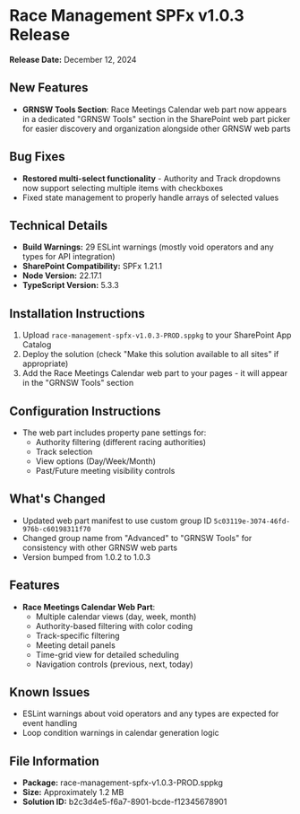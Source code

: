 # Race Management SPFx v1.0.3 Release

**Release Date:** December 12, 2024

## New Features
- **GRNSW Tools Section**: Race Meetings Calendar web part now appears in a dedicated "GRNSW Tools" section in the SharePoint web part picker for easier discovery and organization alongside other GRNSW web parts

## Bug Fixes
- **Restored multi-select functionality** - Authority and Track dropdowns now support selecting multiple items with checkboxes
- Fixed state management to properly handle arrays of selected values

## Technical Details
- **Build Warnings:** 29 ESLint warnings (mostly void operators and any types for API integration)
- **SharePoint Compatibility:** SPFx 1.21.1
- **Node Version:** 22.17.1
- **TypeScript Version:** 5.3.3

## Installation Instructions
1. Upload `race-management-spfx-v1.0.3-PROD.sppkg` to your SharePoint App Catalog
2. Deploy the solution (check "Make this solution available to all sites" if appropriate)
3. Add the Race Meetings Calendar web part to your pages - it will appear in the "GRNSW Tools" section

## Configuration Instructions
- The web part includes property pane settings for:
  - Authority filtering (different racing authorities)
  - Track selection
  - View options (Day/Week/Month)
  - Past/Future meeting visibility controls

## What's Changed
- Updated web part manifest to use custom group ID `5c03119e-3074-46fd-976b-c60198311f70`
- Changed group name from "Advanced" to "GRNSW Tools" for consistency with other GRNSW web parts
- Version bumped from 1.0.2 to 1.0.3

## Features
- **Race Meetings Calendar Web Part**:
  - Multiple calendar views (day, week, month)
  - Authority-based filtering with color coding
  - Track-specific filtering
  - Meeting detail panels
  - Time-grid view for detailed scheduling
  - Navigation controls (previous, next, today)

## Known Issues
- ESLint warnings about void operators and any types are expected for event handling
- Loop condition warnings in calendar generation logic

## File Information
- **Package:** race-management-spfx-v1.0.3-PROD.sppkg
- **Size:** Approximately 1.2 MB
- **Solution ID:** b2c3d4e5-f6a7-8901-bcde-f12345678901